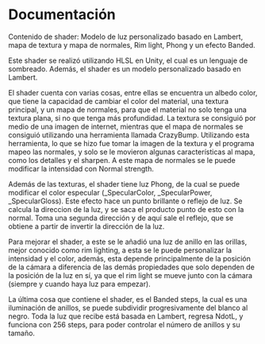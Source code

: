 # Documentación
Contenido de shader: Modelo de luz personalizado basado en Lambert, mapa de textura y mapa de normales, Rim light, Phong y un efecto Banded.

Este shader se realizó utilizando HLSL en Unity, el cual es un lenguaje de sombreado. Además, el shader es un modelo personalizado basado en Lambert.

El shader cuenta con varias cosas, entre ellas se encuentra un albedo color, que tiene la capacidad de cambiar el color del material, una textura principal, y un mapa de normales, para que el material no solo tenga una textura plana, si no que tenga más profundidad. La textura se consiguió por medio de una imagen de internet, mientras que el mapa de normales se consiguió utilizando una herramienta llamada CrazyBump. Utilizando esta herramienta, lo que se hizo fue tomar la imagen de la textura y el programa mapeo las normales, y solo se le movieron algunas características al mapa, como los detalles y el sharpen. A este mapa de normales se le puede modificar la intensidad con Normal strength.

Además de las texturas, el shader tiene luz Phong, de la cual se puede modificar el color especular (\_SpecularColor, \_SpecularPower, \_SpecularGloss). Este efecto hace un punto brillante o reflejo de luz. Se calcula la direccion de la luz, y se saca el producto punto de esto con la normal. Toma una segunda dirección y de aquí sale el reflejo, que se obtiene a partir de invertir la dirección de la luz.

Para mejorar el shader, a este se le añadió una luz de anillo en las orillas, mejor conocido como rim lighting, a esta se le puede personalizar la intensidad y el color, además, esta depende principalmente de la posición de la cámara a diferencia de las demás propiedades que solo dependen de la posición de la luz en sí, ya que el rim light se mueve junto con la cámara (siempre y cuando haya luz para empezar).

La última cosa que contiene el shader, es el Banded steps, la cual es una iluminación de anillos, se puede subdividir progresivamente del blanco al negro. Toda la luz que recibe está basada en Lambert, regresa NdotL, y funciona con 256 steps, para poder controlar el número de anillos y su tamaño.

